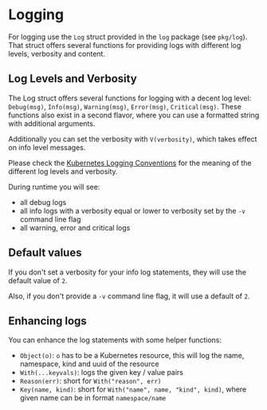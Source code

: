 # Logging

For logging use the `Log` struct provided in the `log` package (see `pkg/log`).
That struct offers several functions for providing logs with different log levels, verbosity and content.

## Log Levels and Verbosity

The Log struct offers several functions for logging with a decent log level: `Debug(msg)`, `Info(msg)`, `Warning(msg)`, `Error(msg)`, `Critical(msg)`.
These functions also exist in a second flavor, where you can use a formatted string with additional arguments.

Additionally you can set the verbosity with `V(verbosity)`, which takes effect on info level messages.

Please check the [Kubernetes Logging Conventions](https://github.com/kubernetes/community/blob/master/contributors/devel/logging.md) for the meaning of the different log levels and verbosity.

During runtime you will see:

- all debug logs
- all info logs with a verbosity equal or lower to verbosity set by the `-v` command line flag
- all warning, error and critical logs

## Default values

If you don't set a verbosity for your info log statements, they will use the default value of `2`.

Also, if you don't provide a `-v` command line flag, it will use a default of `2`.

## Enhancing logs

You can enhance the log statements with some helper functions:

- `Object(o)`: `o` has to be a Kubernetes resource, this will log the name, namespace, kind and uuid of the resource
- `With(...keyvals)`: logs the given key / value pairs
- `Reason(err)`: short for `With("reason", err)`
- `Key(name, kind)`: short for `With("name", name, "kind", kind)`, where given name can be in format `namespace/name`